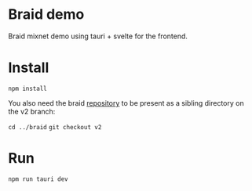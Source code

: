 # Braid demo

Braid mixnet demo using tauri + svelte for the frontend.

# Install

````npm install````

You also need the braid [repository](https://github.com/sequentech/braid) to be present as a sibling directory
on the v2 branch:

````cd ../braid````
````git checkout v2````

# Run

````npm run tauri dev````